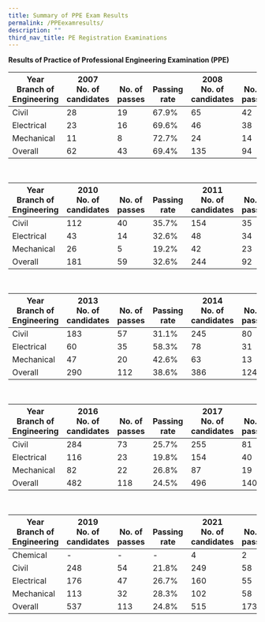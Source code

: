 ```yaml
---
title: Summary of PPE Exam Results
permalink: /PPEexamresults/
description: ""
third_nav_title: PE Registration Examinations
---
```




**Results of Practice of Professional Engineering Examination (PPE)**

|Year<br>Branch of Engineering|2007<br>No. of candidates|<br>No. of passes|<br>Passing rate|2008<br>No. of candidates|<br>No. of passes|<br>Passing rate|2009<br>No. of candidates|<br>No. of passes|<br>Passing rate|
| -------- | -------- | -------- | -------- | -------- | -------- |-------- | -------- | -------- | -------- |
|Civil|28|19|67.9%|65|42|64.6%|98|35|35.7%|
|Electrical|23|16|69.6%|46|38|82.6%|48|27|56.3%|
|Mechanical|11|8|72.7%|24|14|58.3%|36|19|52.8%|
|Overall|62|43|69.4%|135|94|69.6%|182|81|44.5%|

<br>

|Year<br>Branch of Engineering|2010<br>No. of candidates|<br>No. of passes|<br>Passing rate|2011<br>No. of candidates|<br>No. of passes|<br>Passing rate|2012<br>No. of candidates|<br>No. of passes|<br>Passing rate|
| -------- | -------- | -------- | -------- | -------- | -------- |-------- | -------- | -------- | -------- |
|Civil|112|40|35.7%|154|35|22.7%|189|56|29.6%|
|Electrical|43|14|32.6%|48|34|70.8%|56|20|35.7%|
|Mechanical|26|5|19.2%|42|23|54.8%|57|22|38.6%|
|Overall|181|59|32.6%|244|92|37.7%|302|98|32.5%|

<br>

|Year<br>Branch of Engineering|2013<br>No. of candidates|<br>No. of passes|<br>Passing rate|2014<br>No. of candidates|<br>No. of passes|<br>Passing rate|2015<br>No. of candidates|<br>No. of passes|<br>Passing rate|
| -------- | -------- | -------- | -------- | -------- | -------- |-------- | -------- | -------- | -------- |
|Civil|183|57|31.1%|245|80|32.7%|232|66|28.4%|
|Electrical|60|35|58.3%|78|31|39.7%|88|32|36.4%|
|Mechanical|47|20|42.6%|63|13|20.6%|82|27|32.9%|
|Overall|290|112|38.6%|386|124|32.1%|402|125|31.1%|

<br>

|Year<br>Branch of Engineering|2016<br>No. of candidates|<br>No. of passes|<br>Passing rate|2017<br>No. of candidates|<br>No. of passes|<br>Passing rate|2018<br>No. of candidates|<br>No. of passes|<br>Passing rate|
| -------- | -------- | -------- | -------- | -------- | -------- |-------- | -------- | -------- | -------- |
|Civil|284|73|25.7%|255|81|31.8%|253|72|28.5%|
|Electrical|116|23|19.8%|154|40|26.0%|163|53|32.5%|
|Mechanical|82|22|26.8%|87|19|21.8%|94|32|34.0%|
|Overall|482|118|24.5%|496|140|28.2%|510|157|30.8%|

<br>

|Year<br>Branch of Engineering|2019<br>No. of candidates|<br>No. of passes|<br>Passing rate|2021<br>No. of candidates|<br>No. of passes|<br>Passing rate|2022<br>No. of candidates|<br>No. of passes|<br>Passing rate|
| -------- | -------- | -------- | -------- | -------- | -------- |-------- | -------- | -------- | -------- |
|Chemical|-|-|-|4|2|50.0%|5|4|80.0%|
|Civil|248|54|21.8%|249|58|23.3%|282|54|19.1%|
|Electrical|176|47|26.7%|160|55|34.4%|148|51|34.5%|
|Mechanical|113|32|28.3%|102|58|56.9%|86|28|32.6%|
|Overall|537|113|24.8%|515|173|33.6%|521|137|26.3%|